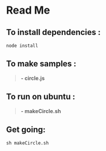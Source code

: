 # Read Me

## To install dependencies :
```
node install
```

## To make samples : 
>**- circle.js**

## To run on ubuntu :
>**- makeCircle.sh**


## Get going:

```
sh makeCircle.sh
```

